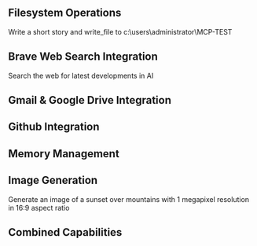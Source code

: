 ## Filesystem Operations

Write a short story and write_file to c:\users\administrator\MCP-TEST


## Brave Web Search Integration

Search the web for latest developments in AI


## Gmail & Google Drive Integration



## Github Integration



## Memory Management



## Image Generation

Generate an image of a sunset over mountains with 1 megapixel resolution in 16:9 aspect ratio


## Combined Capabilities

